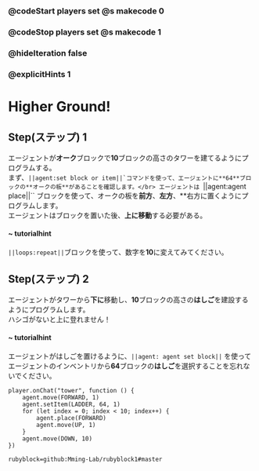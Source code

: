 ### @codeStart players set @s makecode 0
### @codeStop players set @s makecode 1

### @hideIteration false 
### @explicitHints 1


# Higher Ground!

## Step(ステップ) 1 
エージェントが**オーク**ブロックで**10**ブロックの高さのタワーを建てるようにプログラムする。</br>
まず、``||agent:set block or item||`コマンドを使って、エージェントに**64**ブロックの**オークの板**があることを確認します。</br>
エージェントは ``||agent:agent place||`` ブロックを使って、オークの板を**前方**、**左方**、**右方に置くようにプログラムします。</br>
エージェントはブロックを置いた後、**上に移動**する必要がある。 </br>

#### ~ tutorialhint 
``||loops:repeat||``ブロックを使って、数字を**10**に変えてみてください。

## Step(ステップ) 2
エージェントがタワーから**下に**移動し、**10**ブロックの高さの**はしご**を建設するようにプログラムします。</br>
ハシゴがないと上に登れません！

#### ~ tutorialhint 
エージェントがはしごを置けるように、``||agent: agent set block||`` を使ってエージェントのインベントリから**64**ブロックの**はしご**を選択することを忘れないでください。


```ghost
player.onChat("tower", function () {
    agent.move(FORWARD, 1)
    agent.setItem(LADDER, 64, 1)
    for (let index = 0; index < 10; index++) {
        agent.place(FORWARD)
        agent.move(UP, 1)
    }
    agent.move(DOWN, 10)
})

``` 
```package
rubyblock=github:Mming-Lab/rubyblock1#master
```


